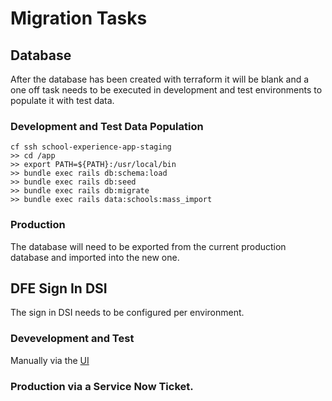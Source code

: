# Migration Tasks
## Database
After the database has been created with terraform it will be blank and a one off task needs to be executed in development and test environments to populate it with test data.
### Development and Test Data Population
```
cf ssh school-experience-app-staging
>> cd /app
>> export PATH=${PATH}:/usr/local/bin
>> bundle exec rails db:schema:load
>> bundle exec rails db:seed
>> bundle exec rails db:migrate
>> bundle exec rails data:schools:mass_import
```

### Production
The database will need to be exported from the current production database and imported into the new one.

## DFE Sign In DSI
The sign in DSI needs to be configured per environment.
### Devevelopment and Test 
Manually via the [UI](https://pp-manage.signin.education.gov.uk/)

### Production via a Service Now Ticket.